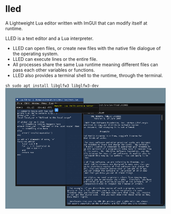 # lled
A Lightweight Lua editor written with ImGUI that can modify itself at runtime.


LLED is a text editor and a Lua interpreter.

* LLED can open files, or create new files with the native file dialogue of the operating system.
* LLED can execute lines or the entire file.
* All processes share the same Lua runtime meaning different files can pass each other variables or functions.
* LLED also provides a terminal shell to the runtime, through the terminal.

``sh
sudo apt install libglfw3 libglfw3-dev
``
![Window Manager Example](/screenshots/wm.png)
